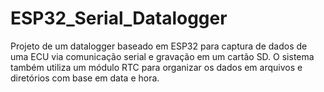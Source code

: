 # ESP32_Serial_Datalogger
Projeto de um datalogger baseado em ESP32 para captura de dados de uma ECU via comunicação serial e gravação em um cartão SD. O sistema também utiliza um módulo RTC para organizar os dados em arquivos e diretórios com base em data e hora.
